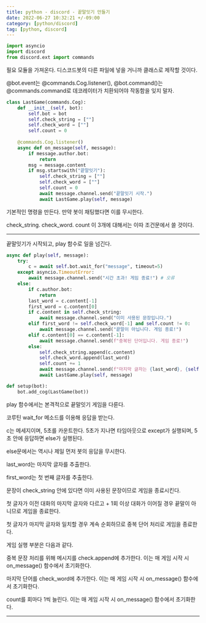 ```yaml
---
title: python - discord - 끝말잇기 만들기
date: 2022-06-27 10:32:21 +/-09:00
category: [python/discord]
tag: [python, discord]
---
```


```python
import asyncio
import discord
from discord.ext import commands
```
필요 모듈을 가져온다. 디스코드봇의 다른 파일에 넣을 거니까 클래스로 제작할 것이다.

@bot.event는 @commands.Cog.listener(), @bot.command()는 @commands.command로 데코레이터가 치환되어야 작동함을 잊지 말자.

```python
class LastGame(commands.Cog):
    def __init__(self, bot):
        self.bot = bot
        self.check_string = [""]
        self.check_word = [""]
        self.count = 0
        
    @commands.Cog.listener()
    async def on_message(self, message):
        if message.author.bot:
            return
        msg = message.content
        if msg.startswith("끝말잇기"):
            self.check_string = [""]
            self.check_word = [""]
            self.count = 0
            await message.channel.send("끝말잇기 시작.")
            await LastGame.play(self, message)
```
기본적인 명령을 만든다. 만약 봇이 채팅했다면 이를 무시한다.

check_string. check_word. count 이 3개에 대해서는 이따 조건문에서 쓸 것이다.

---

끝말잇기가 시작되고, play 함수로 일을 넘긴다.

```python
async def play(self, message):
    try:
        c = await self.bot.wait_for("message", timeout=5)
    except asyncio.TimeoutError:
        await message.channel.send("시간 초과! 게임 종료!") # 오류
    else:
        if c.author.bot:
            return
        last_word = c.content[-1]
        first_word = c.content[0]
        if c.content in self.check_string:
            await message.channel.send("이미 사용된 문장입니다.")
        elif first_word != self.check_word[-1] and self.count != 0:
            await message.channel.send("끝말이 아닙니다. 게임 종료!")
        elif c.content[0] == c.content[-1]:
            await message.channel.send(f"중복된 단어입니다. 게임 종료!")
        else:
            self.check_string.append(c.content)
            self.check_word.append(last_word)
            self.count += 1
            await message.channel.send(f"마지막 글자는 {last_word}, {self.count}번째!")
            await LastGame.play(self, message)

def setup(bot):
    bot.add_cog(LastGame(bot))
```

play 함수에서는 본격적으로 끝말잇기 게임을 다룬다.

코루틴 wait_for 메소드를 이용해 응답을 받는다.

c는 메세지이며, 5초를 카운트한다. 5초가 지나면 타임아웃으로 except가 실행되며, 5초 안에 응답하면 else가 실행된다.



else문에서는 역시나 제일 먼저 봇의 응답을 무시한다.

last_word는 마지막 글자를 추출한다.

first_word는 첫 번째 글자를 추출한다.

문장이 check_string 안에 있다면 이미 사용된 문장이므로 게임을 종료시킨다.

첫 글자가 이전 대화의 마지막 글자와 다르고 + 1회 이상 대화가 이어질 경우 끝말이 아니므로 게임을 종료한다.

첫 글자가 마지막 글자와 일치할 경우 계속 순회하므로 중복 단어 처리로 게임을 종료한다.



게임 실행 부분은 다음과 같다.

중복 문장 처리를 위해 메시지를 check.append에 추가한다. 이는 매 게임 시작 시 on_message() 함수에서 초기화한다.

마지막 단어를 check_word에 추가한다. 이는 매 게임 시작 시 on_message() 함수에서 초기화한다.

count를 회마다 1씩 늘린다. 이는 매 게임 시작 시 on_message() 함수에서 초기화한다.

---